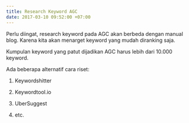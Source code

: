 ```yaml
---
title: Research Keyword AGC
date: 2017-03-10 09:52:00 +07:00
---
```


Perlu diingat, research keyword pada AGC akan berbeda dengan manual blog. Karena kita akan menarget keyword yang mudah diranking saja. 

Kumpulan keyword yang patut dijadikan AGC harus lebih dari 10.000 keyword.

Ada beberapa alternatif cara riset:

1. Keywordshitter

2. Keywordtool.io

3. UberSuggest

4. etc.